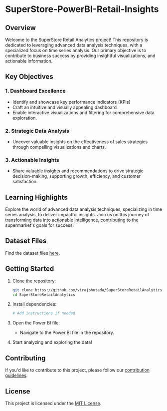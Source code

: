 # SuperStore-PowerBI-Retail-Insights

## Overview

Welcome to the SuperStore Retail Analytics project! This repository is dedicated to leveraging advanced data analysis techniques, with a specialized focus on time series analysis. Our primary objective is to contribute to business success by providing insightful visualizations, and actionable information.

## Key Objectives

### 1. Dashboard Excellence
- Identify and showcase key performance indicators (KPIs)
- Craft an intuitive and visually appealing dashboard
- Enable interactive visualizations and filtering for comprehensive data exploration.

### 2. Strategic Data Analysis
- Uncover valuable insights on the effectiveness of sales strategies through compelling visualizations and charts.

### 3. Actionable Insights
- Share valuable insights and recommendations to drive strategic decision-making, supporting growth, efficiency, and customer satisfaction.

## Learning Highlights

Explore the world of advanced data analysis techniques, specializing in time series analysis, to deliver impactful insights. Join us on this journey of transforming data into actionable intelligence, contributing to the supermarket's goals for success.

## Dataset Files

Find the dataset files [here](https://drive.google.com/drive/folders/1HDkNHNslI3rgCv9LZzGtxag8JvYzss-b).

## Getting Started

1. Clone the repository:
   ```bash
   git clone https://github.com/virajbhutada/SuperStoreRetailAnalytics.git
   cd SuperStoreRetailAnalytics
   ```

2. Install dependencies:
   ```bash
   # Add instructions if needed
   ```

3. Open the Power BI file:
   - Navigate to the Power BI file in the repository.

4. Start analyzing and exploring the data!

## Contributing

If you'd like to contribute to this project, please follow our [contribution guidelines](CONTRIBUTING.md).

## License

This project is licensed under the [MIT License](https://github.com/virajbhutada/SuperStore-PowerBI-Retail-Insights/blob/main/LICENSE).

